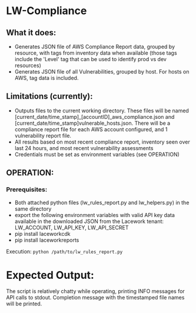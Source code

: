 # LW-Compliance
## What it does:
* Generates JSON file of AWS Compliance Report data, grouped by resource, with tags from inventory data when available (those tags include the 'Level' tag that can be used to identify prod vs dev resources)
* Generates JSON file of all Vulnerabilities, grouped by host. For hosts on AWS, tag data is included.

## Limitations (currently):
* Outputs files to the current working directory. These files will be named 
  [current_date/time_stamp]_[accountID]_aws_compliance.json and [current_date/time_stamp]vulnerable_hosts.json.
  There will be a compliance report file for each AWS account configured, and 1 vulnerability report file.
* All results based on most recent compliance report, inventory seen over last 24 hours, and most recent vulnerability assessments
* Credentials must be set as environment variables (see OPERATION)

## OPERATION:

### Prerequisites:
* Both attached python files (lw_rules_report.py and lw_helpers.py) in the same directory
* export the following environment variables with valid API key data available in the downloaded JSON from the 
  Lacework tenant: LW_ACCOUNT, LW_API_KEY, LW_API_SECRET
* pip install laceworkcdk
* pip install laceworkreports

Execution:
`python /path/to/lw_rules_report.py`

# Expected Output:
The script is relatively chatty while operating, printing INFO messages for API calls to stdout.
Completion message with the timestamped file names will be printed.
